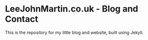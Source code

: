 # LeeJohnMartin.co.uk - Blog and Contact

This is the repository for my little blog and website, built using Jekyll.